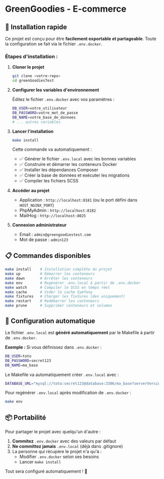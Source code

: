 # GreenGoodies - E-commerce

## 🚀 Installation rapide

Ce projet est conçu pour être **facilement exportable et partageable**. Toute la configuration se fait via le fichier `.env.docker`.

### Étapes d'installation :

1. **Cloner le projet**
   ```bash
   git clone <votre-repo>
   cd greenGoodiesTest
   ```

2. **Configurer les variables d'environnement**
   
   Éditez le fichier `.env.docker` avec vos paramètres :
   ```bash
   DB_USER=votre_utilisateur
   DB_PASSWORD=votre_mot_de_passe
   DB_NAME=votre_base_de_donnees
   # ... autres variables
   ```

3. **Lancer l'installation**
   ```bash
   make install
   ```
   
   Cette commande va automatiquement :
   - ✅ Générer le fichier `.env.local` avec les bonnes variables
   - ✅ Construire et démarrer les conteneurs Docker
   - ✅ Installer les dépendances Composer
   - ✅ Créer la base de données et exécuter les migrations
   - ✅ Compiler les fichiers SCSS

4. **Accéder au projet**
   - Application : `http://localhost:8181` (ou le port défini dans `HOST_NGINX_PORT`)
   - PhpMyAdmin : `http://localhost:8182`
   - MailHog : `http://localhost:8025`

5. **Connexion administrateur**
   - Email : `admin@greengoodiestest.com`
   - Mot de passe : `admin123`

## 📋 Commandes disponibles

```bash
make install    # Installation complète du projet
make up         # Démarrer les conteneurs
make down       # Arrêter les conteneurs
make env        # Regénérer .env.local à partir de .env.docker
make watch      # Compiler le SCSS en temps réel
make cache      # Vider le cache Symfony
make fixtures   # Charger les fixtures (dev uniquement)
make restart    # Redémarrer les conteneurs
make prune      # Supprimer conteneurs et volumes
```

## 🔧 Configuration automatique

Le fichier `.env.local` est **généré automatiquement** par le Makefile à partir de `.env.docker`. 

**Exemple :** Si vous définissez dans `.env.docker` :
```bash
DB_USER=toto
DB_PASSWORD=secret123
DB_NAME=ma_base
```

Le Makefile va automatiquement créer `.env.local` avec :
```bash
DATABASE_URL="mysql://toto:secret123@database:3306/ma_base?serverVersion=8.0.32&charset=utf8mb4"
```

Pour regénérer `.env.local` après modification de `.env.docker` :
```bash
make env
```

## 📦 Portabilité

Pour partager le projet avec quelqu'un d'autre :

1. **Commitez** `.env.docker` avec des valeurs par défaut
2. **Ne committez jamais** `.env.local` (déjà dans .gitignore)
3. La personne qui récupère le projet n'a qu'à :
   - Modifier `.env.docker` selon ses besoins
   - Lancer `make install`

Tout sera configuré automatiquement ! 🎉

